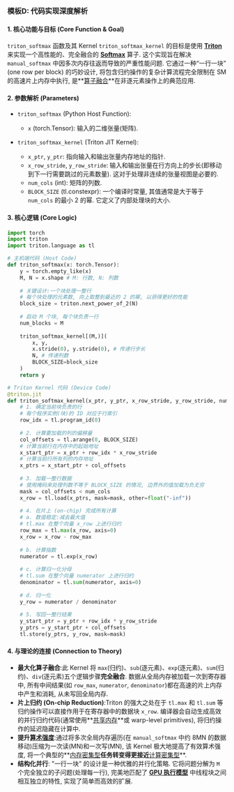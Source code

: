 ### 模板D: 代码实现深度解析

#### 1. 核心功能与目标 (Core Function & Goal)
`triton_softmax` 函数及其 Kernel `triton_softmax_kernel` 的目标是使用 **[Triton](./Lecture6-Triton.md)** 来实现一个高性能的、完全融合的 **[Softmax](./Lecture6-Softmax.md)** 算子. 这个实现旨在解决 `manual_softmax` 中因多次内存往返而导致的严重性能问题. 它通过一种“一行一块” (one row per block) 的巧妙设计, 将包含归约操作的复杂计算流程完全限制在 SM 的高速片上内存中执行, 是**[算子融合](./Lecture6-Kernel-Fusion.md)**在非逐元素操作上的典范应用. 

#### 2. 参数解析 (Parameters)
*   `triton_softmax` (Python Host Function):
    *   `x` (torch.Tensor): 输入的二维张量(矩阵). 

*   `triton_softmax_kernel` (Triton JIT Kernel):
    *   `x_ptr`, `y_ptr`: 指向输入和输出张量内存地址的指针. 
    *   `x_row_stride`, `y_row_stride`: 输入和输出张量在行方向上的步长(即移动到下一行需要跳过的元素数量). 这对于处理非连续的张量视图是必要的. 
    *   `num_cols` (int): 矩阵的列数. 
    *   `BLOCK_SIZE` (tl.constexpr): 一个编译时常量, 其值通常是大于等于 `num_cols` 的最小 2 的幂. 它定义了内部处理块的大小. 

#### 3. 核心逻辑 (Core Logic)
```python
import torch
import triton
import triton.language as tl

# 主机端代码 (Host Code)
def triton_softmax(x: torch.Tensor):
    y = torch.empty_like(x)
    M, N = x.shape # M: 行数, N: 列数
    
    # 关键设计:一个块处理一整行
    # 每个块处理的元素数, 向上取整到最近的 2 的幂, 以获得更好的性能
    block_size = triton.next_power_of_2(N)
    
    # 启动 M 个块, 每个块负责一行
    num_blocks = M
    
    triton_softmax_kernel[(M,)](
        x, y,
        x.stride(0), y.stride(0), # 传递行步长
        N, # 传递列数
        BLOCK_SIZE=block_size
    )
    return y

# Triton Kernel 代码 (Device Code)
@triton.jit
def triton_softmax_kernel(x_ptr, y_ptr, x_row_stride, y_row_stride, num_cols, BLOCK_SIZE: tl.constexpr):
    # 1. 确定当前块负责的行
    # 每个程序实例(块)的 ID 对应于行索引
    row_idx = tl.program_id(0)
    
    # 2. 计算要加载的列的偏移量
    col_offsets = tl.arange(0, BLOCK_SIZE)
    # 计算当前行在内存中的起始地址
    x_start_ptr = x_ptr + row_idx * x_row_stride
    # 计算当前行所有列的内存地址
    x_ptrs = x_start_ptr + col_offsets
    
    # 3. 加载一整行数据
    # 使用掩码来处理列数不等于 BLOCK_SIZE 的情况, 边界外的值加载为负无穷
    mask = col_offsets < num_cols
    x_row = tl.load(x_ptrs, mask=mask, other=float("-inf"))
    
    # 4. 在片上 (on-chip) 完成所有计算
    # a. 数值稳定:减去最大值
    # tl.max 在整个向量 x_row 上进行归约
    row_max = tl.max(x_row, axis=0) 
    x_row = x_row - row_max
    
    # b. 计算指数
    numerator = tl.exp(x_row)
    
    # c. 计算归一化分母
    # tl.sum 在整个向量 numerator 上进行归约
    denominator = tl.sum(numerator, axis=0)
    
    # d. 归一化
    y_row = numerator / denominator
    
    # 5. 写回一整行结果
    y_start_ptr = y_ptr + row_idx * y_row_stride
    y_ptrs = y_start_ptr + col_offsets
    tl.store(y_ptrs, y_row, mask=mask)
```

#### 4. 与理论的连接 (Connection to Theory)
*   **最大化算子融合**:此 Kernel 将 `max`(归约)、`sub`(逐元素)、`exp`(逐元素)、`sum`(归约)、`div`(逐元素)五个逻辑步骤**完全融合**. 数据从全局内存被加载一次到寄存器中, 所有中间结果(如 `row_max`, `numerator`, `denominator`)都在高速的片上内存中产生和消耗, 从未写回全局内存. 
*   **片上归约 (On-chip Reduction)**:Triton 的强大之处在于 `tl.max` 和 `tl.sum` 等归约操作可以直接作用于在寄存器中的数据块 `x_row`. 编译器会自动生成高效的并行归约代码(通常使用**[共享内存](./Lecture6-Shared-Memory.md)**或 warp-level primitives), 将归约操作的延迟隐藏在计算中. 
*   **提升[算术强度](./Lecture6-Arithmetic-Intensity.md)**:通过将多次全局内存遍历(在 `manual_softmax` 中约 8MN 的数据移动)压缩为一次读(MN)和一次写(MN), 该 Kernel 极大地提高了有效算术强度, 将一个典型的**[内存密集型](./Lecture6-Memory-vs-Compute-Bound.md)**任务转变得更接近**[计算密集型](./Lecture6-Memory-vs-Compute-Bound.md)**. 
*   **结构化并行**: "一行一块" 的设计是一种优雅的并行化策略. 它将问题分解为 `M` 个完全独立的子问题(处理每一行), 完美地匹配了 **[GPU 执行模型](./Lecture6-GPU-Execution-Model.md)** 中线程块之间相互独立的特性, 实现了简单而高效的扩展. 